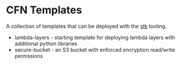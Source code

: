 # CFN Templates

A collection of templates that can be deployed with the
[stk](https://github.com/jwoffindin/stk) tooling.

* lambda-layers - starting template for deploying lambda layers
  with additional python libraries
* secure-bucket - an S3 bucket with enforced encryption read/write permssions
